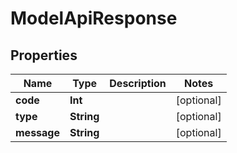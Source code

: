 
# ModelApiResponse

## Properties
| Name | Type | Description | Notes |
| ------------ | ------------- | ------------- | ------------- |
| **code** | **Int** |  |  [optional] |
| **type** | **String** |  |  [optional] |
| **message** | **String** |  |  [optional] |



